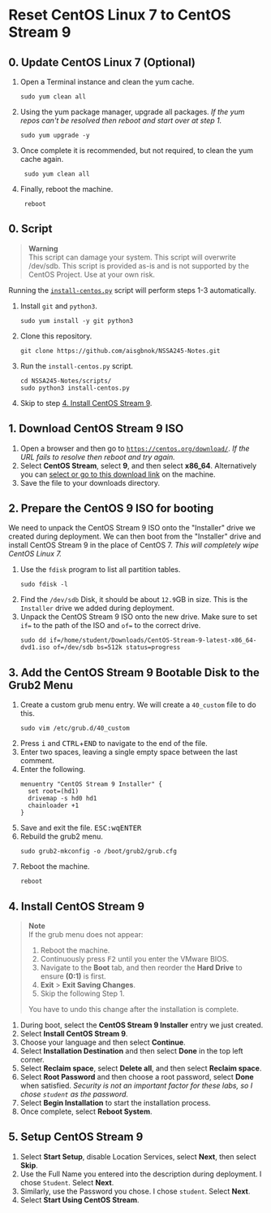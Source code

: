 # Reset CentOS Linux 7 to CentOS Stream 9

## 0. Update CentOS Linux 7 (Optional)

1. Open a Terminal instance and clean the yum cache.
    ```shell
    sudo yum clean all
    ```
2. Using the yum package manager, upgrade all packages.
   *If the yum repos can't be resolved then reboot and start over at step 1.*
   ```shell
   sudo yum upgrade -y
   ```
3. Once complete it is recommended, but not required, to clean the yum cache again.
   ```shell
    sudo yum clean all
   ```
4. Finally, reboot the machine.
   ```shell
    reboot
   ```
   
## 0. Script

> **Warning**\
> This script can damage your system.
> This script will overwrite /dev/sdb.
> This script is provided as-is and is not supported by the CentOS Project.
> Use at your own risk.

Running the [`install-centos.py`](/scripts/install-centos.py) script will perform steps 1-3 automatically.

1. Install `git` and `python3`.
    ```shell
    sudo yum install -y git python3
    ```
2. Clone this repository.
    ```shell
    git clone https://github.com/aisgbnok/NSSA245-Notes.git
    ```
3. Run the `install-centos.py` script.
    ```shell
    cd NSSA245-Notes/scripts/
    sudo python3 install-centos.py
    ```
4. Skip to step [4. Install CentOS Stream 9](#4-install-centos-stream-9).

## 1. Download CentOS Stream 9 ISO

1. Open a browser and then go to [`https://centos.org/download/`](https://centos.org/download/).
   *If the URL fails to resolve then reboot and try again.*
2. Select **CentOS Stream**, select **9**, and then select **x86_64**.
   Alternatively you can [select or go to this download link](https://mirrors.centos.org/mirrorlist?path=/9-stream/BaseOS/x86_64/iso/CentOS-Stream-9-latest-x86_64-dvd1.iso&redirect=1&protocol=https) on the machine.
3. Save the file to your downloads directory.

## 2. Prepare the CentOS 9 ISO for booting

We need to unpack the CentOS Stream 9 ISO onto the "Installer" drive we created during deployment.
We can then boot from the "Installer" drive and install CentOS Stream 9 in the place of CentOS 7.
*This will completely wipe CentOS Linux 7.*

1. Use the `fdisk` program to list all partition tables.
   ```shell
   sudo fdisk -l
   ```
2. Find the `/dev/sdb` Disk, it should be about `12.9`GB in size.
   This is the `Installer` drive we added during deployment.
3. Unpack the CentOS Stream 9 ISO onto the new drive.
   Make sure to set `if=` to the path of the ISO and `of=` to the correct drive.
   ```shell
   sudo dd if=/home/student/Downloads/CentOS-Stream-9-latest-x86_64-dvd1.iso of=/dev/sdb bs=512k status=progress
   ```

## 3. Add the CentOS Stream 9 Bootable Disk to the Grub2 Menu

1. Create a custom grub menu entry.
   We will create a `40_custom` file to do this.
   ```shell
   sudo vim /etc/grub.d/40_custom
   ```
2. Press <kbd>i</kbd> and <kbd>CTRL</kbd>+<kbd>END</kbd> to navigate to the end of the file.
3. Enter two spaces, leaving a single empty space between the last comment.
4. Enter the following.
   ```text
   menuentry "CentOS Stream 9 Installer" {
     set root=(hd1)
     drivemap -s hd0 hd1
     chainloader +1
   }
   ```
5. Save and exit the file. <kbd>ESC</kbd><kbd>:</kbd><kbd>w</kbd><kbd>q</kbd><kbd>ENTER</kbd>
6. Rebuild the grub2 menu.
   ```shell
   sudo grub2-mkconfig -o /boot/grub2/grub.cfg
   ```
7. Reboot the machine.
   ```shell
   reboot
   ```

## 4. Install CentOS Stream 9

> **Note**\
> If the grub menu does not appear:
> 
> 1. Reboot the machine.
> 2. Continuously press <kbd>F2</kbd> until you enter the VMware BIOS.
> 3. Navigate to the **Boot** tab, and then reorder the **Hard Drive** to ensure **(0:1)** is first.
> 4. **Exit** > **Exit Saving Changes**.
> 5. Skip the following Step 1.
> 
> You have to undo this change after the installation is complete.

1. During boot, select the **CentOS Stream 9 Installer** entry we just created.
2. Select **Install CentOS Stream 9**.
3. Choose your language and then select **Continue**.
4. Select **Installation Destination** and then select **Done** in the top left corner.
5. Select **Reclaim space**, select **Delete all**, and then select **Reclaim space**.
6. Select **Root Password** and then choose a root password, select **Done** when satisfied.
   *Security is not an important factor for these labs, so I chose `student` as the password.*
7. Select **Begin Installation** to start the installation process.
8. Once complete, select **Reboot System**.

## 5. Setup CentOS Stream 9

1. Select **Start Setup**, disable Location Services, select **Next**, then select **Skip**.
2. Use the Full Name you entered into the description during deployment.
   I chose `Student`. Select **Next**.
3. Similarly, use the Password you chose.
   I chose `student`. Select **Next**.
4. Select **Start Using CentOS Stream**.
